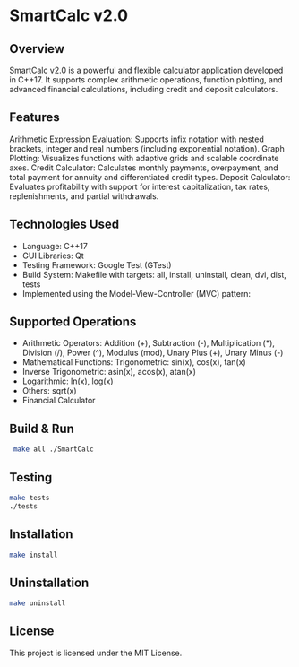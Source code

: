 # SmartCalc v2.0

## Overview
SmartCalc v2.0 is a powerful and flexible calculator application developed in C++17. It supports complex arithmetic operations, function plotting, and advanced financial calculations, including credit and deposit calculators.

## Features

Arithmetic Expression Evaluation: Supports infix notation with nested brackets, integer and real numbers (including exponential notation).
Graph Plotting: Visualizes functions with adaptive grids and scalable coordinate axes.
Credit Calculator: Calculates monthly payments, overpayment, and total payment for annuity and differentiated credit types.
Deposit Calculator: Evaluates profitability with support for interest capitalization, tax rates, replenishments, and partial withdrawals.

## Technologies Used
- Language: C++17
- GUI Libraries: Qt
- Testing Framework: Google Test (GTest)
- Build System: Makefile with targets: all, install, uninstall, clean, dvi, dist, tests
- Implemented using the Model-View-Controller (MVC) pattern:

## Supported Operations
- Arithmetic Operators: Addition (+), Subtraction (-), Multiplication (*), Division (/), Power (^), Modulus (mod), Unary Plus (+), Unary Minus (-)
- Mathematical Functions: Trigonometric: sin(x), cos(x), tan(x)
- Inverse Trigonometric: asin(x), acos(x), atan(x)
- Logarithmic: ln(x), log(x)
- Others: sqrt(x)
- Financial Calculator

## Build & Run
```bash
 make all ./SmartCalc
```

## Testing
```bash
make tests
./tests
```

## Installation
```bash
make install
```

## Uninstallation
```bash
make uninstall
```

## License
This project is licensed under the MIT License.
